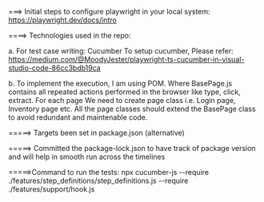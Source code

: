 ===> Initial steps to configure playwright in your local system: https://playwright.dev/docs/intro

====> Technologies used in the repo:

a. For test case writing: Cucumber
   To setup cucumber, Please refer: https://medium.com/@MoodyJester/playwright-ts-cucumber-in-visual-studio-code-86cc3bdb19ca

b. To implement the execution, I am using POM. Where BasePage.js contains all repeated actions performed in the browser like type, click, extract.
   For each page We need to create page class i.e. Login page, Inventory page etc. All the page classes should extend the BasePage class to avoid redundant and maintenable code.


=====> Targets been set in package.json (alternative)

=====> Committed the package-lock.json to have track of package version and will help in smooth run across the timelines

=====>Command to run the tests: npx cucumber-js --require ./features/step_definitions/step_definitions.js --require ./features/support/hook.js
